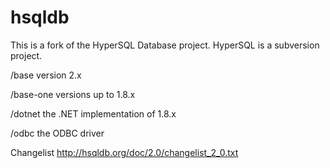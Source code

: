 # hsqldb
This is a fork of the HyperSQL Database project. HyperSQL is a subversion project.

/base version 2.x

/base-one versions up to 1.8.x

/dotnet the .NET implementation of 1.8.x

/odbc the ODBC driver


Changelist http://hsqldb.org/doc/2.0/changelist_2_0.txt
